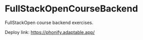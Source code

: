 # FullStackOpenCourseBackend
 FullStackOpen course backend exercises.

 Deploy link: https://phonify.adaptable.app/
